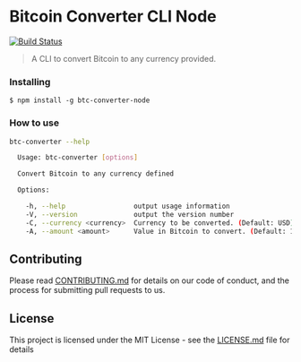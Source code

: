 # Bitcoin Converter CLI Node

[![Build Status](https://travis-ci.org/murilosandiego/btc-converter-node.svg?branch=master)](https://travis-ci.org/murilosandiego/btc-converter-node)

> A CLI to convert Bitcoin to any currency provided.


### Installing

```
$ npm install -g btc-converter-node
```

### How to use

```sh
btc-converter --help

  Usage: btc-converter [options]

  Convert Bitcoin to any currency defined

  Options:

    -h, --help                 output usage information
    -V, --version              output the version number
    -C, --currency <currency>  Currency to be converted. (Default: USD)
    -A, --amount <amount>      Value in Bitcoin to convert. (Default: 1)
```

## Contributing

Please read [CONTRIBUTING.md](CONTRIBUTING.md) for details on our code of conduct, and the process for submitting pull requests to us.

## License

This project is licensed under the MIT License - see the [LICENSE.md](LICENSE.md) file for details
